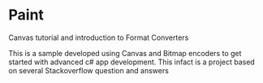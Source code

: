 # Paint
Canvas tutorial and introduction to Format Converters

This is a sample developed using Canvas and Bitmap encoders to get started with advanced c# app development.
This infact is a project based on several Stackoverflow question and answers
